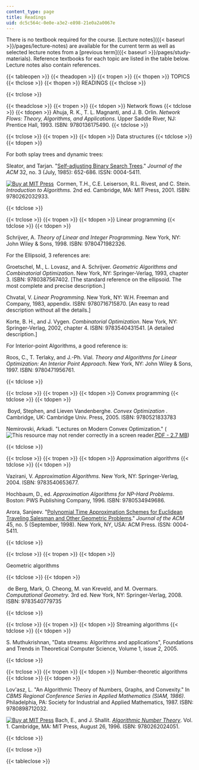 ```yaml
---
content_type: page
title: Readings
uid: dc5c564c-0e0e-a3e2-e898-21e0a2a0067e
---
```


There is no textbook required for the course. [Lecture notes]({{< baseurl >}}/pages/lecture-notes) are available for the current term as well as selected lecture notes from a [previous term]({{< baseurl >}}/pages/study-materials). Reference textbooks for each topic are listed in the table below.  Lecture notes also contain references.

{{< tableopen >}}
{{< theadopen >}}
{{< tropen >}}
{{< thopen >}}
TOPICS
{{< thclose >}}
{{< thopen >}}
READINGS
{{< thclose >}}

{{< trclose >}}

{{< theadclose >}}
{{< tropen >}}
{{< tdopen >}}
Network flows
{{< tdclose >}}
{{< tdopen >}}
Ahuja, R. K., T. L. Magnanti, and J. B. Orlin. _Network Flows: Theory, Algorithms, and Applications_. Upper Saddle River, NJ: Prentice Hall, 1993. ISBN: 9780136175490.
{{< tdclose >}}

{{< trclose >}}
{{< tropen >}}
{{< tdopen >}}
Data structures
{{< tdclose >}}
{{< tdopen >}}


For both splay trees and dynamic trees:

Sleator, and Tarjan. "[Self-adjusting Binary Search Trees](http://portal.acm.org/citation.cfm?id=3835)." _Journal of the ACM_ 32, no. 3 (July, 1985): 652-686. ISSN: 0004-5411.

[![Buy at MIT Press](/images/mp_logo.gif)](https://mitpress.mit.edu/9780262032933)  Cormen, T.H., C.E. Leiserson, R.L. Rivest, and C. Stein. _Introduction to Algorithms._ 2nd ed. Cambridge, MA: MIT Press, 2001. ISBN: 9780262032933.


{{< tdclose >}}

{{< trclose >}}
{{< tropen >}}
{{< tdopen >}}
Linear programming
{{< tdclose >}}
{{< tdopen >}}


Schrijver, A. _Theory of Linear and Integer Programming_. New York, NY: John Wiley & Sons, 1998. ISBN: 9780471982326.

For the Ellipsoid, 3 references are:

Groetschel, M., L. Lovasz, and A. Schrijver. _Geometric Algorithms and Combinatorial Optimization_. New York, NY: Springer-Verlag, 1993, chapter 3. ISBN: 9780387567402. \[The standard reference on the ellipsoid. The most complete and precise description.\]

Chvatal, V. _Linear Programming_. New York, NY: W.H. Freeman and Company, 1983, appendix. ISBN: 9780716715870. \[An easy to read description without all the details.\]

Korte, B. H., and J. Vygen. _Combinatorial Optimization_. New York, NY: Springer-Verlag, 2002, chapter 4. ISBN: 9783540431541. \[A detailed description.\]

For Interior-point Algorithms, a good reference is:

Roos, C., T. Terlaky, and J.-Ph. Vial. _Theory and Algorithms for Linear Optimization: An Interior Point Approach_. New York, NY: John Wiley & Sons, 1997. ISBN: 9780471956761.


{{< tdclose >}}

{{< trclose >}}
{{< tropen >}}
{{< tdopen >}}
Convex programming
{{< tdclose >}}
{{< tdopen >}}


 Boyd, Stephen, and Lieven Vandenberghe. _Convex Optimization_ . Cambridge, UK: Cambridge Univ. Press, 2005. ISBN: 9780521833783

Nemirovski, Arkadi. "Lectures on Modern Convex Optimization." (![This resource may not render correctly in a screen reader.](/images/inacessible.gif)[PDF - 2.7 MB](https://www.researchgate.net/publication/215601297_Lectures_on_Modern_Convex_Optimization))


{{< tdclose >}}

{{< trclose >}}
{{< tropen >}}
{{< tdopen >}}
Approximation algorithms
{{< tdclose >}}
{{< tdopen >}}


Vazirani, V. _Approximation Algorithms_. New York, NY: Springer-Verlag, 2004. ISBN: 9783540653677.

Hochbaum, D., ed. _Approximation Algorithms for NP-Hard Problems_. Boston: PWS Publishing Company, 1996. ISBN: 9780534949686.

Arora, Sanjeev. "[Polynomial Time Approximation Schemes for Euclidean Traveling Salesman and Other Geometric Problems](https://www.semanticscholar.org/paper/Polynomial-time-approximation-schemes-for-Euclidean-Arora/e06ac0f6c8a8f18726ab7b1b029d5dc2cbf9eaa9)." _Journal of the ACM_ 45, no. 5 (September, 1998). New York, NY, USA: ACM Press. ISSN: 0004-5411.


{{< tdclose >}}

{{< trclose >}}
{{< tropen >}}
{{< tdopen >}}


Geometric algorithms


{{< tdclose >}}
{{< tdopen >}}


 de Berg, Mark, O. Cheong, M. van Kreveld, and M. Overmars. _Computational Geometry._ 3rd ed. New York, NY: Springer-Verlag, 2008.  ISBN: 9783540779735


{{< tdclose >}}

{{< trclose >}}
{{< tropen >}}
{{< tdopen >}}
Streaming algorithms
{{< tdclose >}}
{{< tdopen >}}


S. Muthukrishnan, "Data streams: Algorithms and applications", Foundations and Trends in Theoretical Computer Science, Volume 1, issue 2, 2005.


{{< tdclose >}}

{{< trclose >}}
{{< tropen >}}
{{< tdopen >}}
Number-theoretic algorithms
{{< tdclose >}}
{{< tdopen >}}


Lov'asz, L. "An Algorithmic Theory of Numbers, Graphs, and Convexity." In _CBMS Regional Conference Series in Applied Mathematics (SIAM, 1986)_. Philadelphia, PA: Society for Industrial and Applied Mathematics, 1987. ISBN: 9780898712032.

[![Buy at MIT Press](/images/mp_logo.gif)](https://mitpress.mit.edu/9780262024051) Bach, E., and J. Shallit. [_Algorithmic Number Theory_](https://mitpress.mit.edu/9780262024051). Vol. 1. Cambridge, MA: MIT Press, August 26, 1996. ISBN: 9780262024051.


{{< tdclose >}}

{{< trclose >}}

{{< tableclose >}}